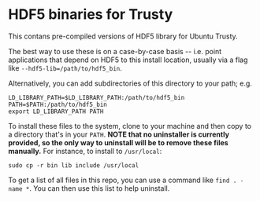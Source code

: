 # HDF5 binaries for Trusty

This contans pre-compiled versions of HDF5 library for Ubuntu Trusty.

The best way to use these is on a case-by-case basis -- i.e. point applications that depend on HDF5 to this install location, usually via a flag like `--hdf5-lib=/path/to/hdf5_bin`.

Alternatively, you can add subdirectories of this directory to your path; e.g.

```
LD_LIBRARY_PATH=$LD_LIBRARY_PATH:/path/to/hdf5_bin
PATH=$PATH:/path/to/hdf5_bin
export LD_LIBRARY_PATH PATH
```

To install these files to the system, clone to your machine and then copy to a directory that's in your `PATH`. **NOTE that no uninstaller is currently provided, so the only way to uninstall will be to remove these files manually.** For instance, to install to `/usr/local`:

```
sudo cp -r bin lib include /usr/local
```

To get a list of all files in this repo, you can use a command like `find . -name *`. You can then use this list to help uninstall.
